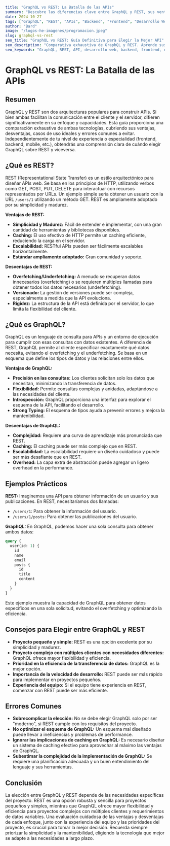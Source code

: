 ```yaml
title: "GraphQL vs REST: La Batalla de las APIs"
summary: "Descubre las diferencias clave entre GraphQL y REST, sus ventajas y desventajas, y cuándo usar cada uno.  Esta guía completa te ayudará a elegir la arquitectura de API ideal para tu próximo proyecto."
date: 2024-10-27
tags: ["GraphQL", "REST", "APIs", "Backend", "Frontend", "Desarrollo Web", "Arquitectura de Software", "Programación", "Comparativa", "Tecnologías Web", "Desarrollo de APIs", "RESTful APIs", "DevOps", "Microservicios"]
author: "Bard"
image: "/logos-he-imagenes/programacion.jpeg"
slug: graphql-vs-rest
seo_title: "GraphQL vs REST: Guía Definitiva para Elegir la Mejor API"
seo_description: "Comparativa exhaustiva de GraphQL y REST. Aprende sus fortalezas y debilidades para tomar la mejor decisión en tu próximo proyecto de desarrollo."
seo_keywords: "GraphQL, REST, API, desarrollo web, backend, frontend, comparativa, arquitectura de software, microservicios, restful, graphql vs rest, api rest, api graphql"
```

# GraphQL vs REST: La Batalla de las APIs

## Resumen

GraphQL y REST son dos arquitecturas populares para construir APIs.  Si bien ambas facilitan la comunicación entre el cliente y el servidor, difieren significativamente en su enfoque y capacidades. Esta guía proporciona una comparación exhaustiva de ambas tecnologías, cubriendo sus ventajas, desventajas, casos de uso ideales y errores comunes a evitar.  Independientemente de tu nivel de experiencia o especialidad (frontend, backend, mobile, etc.), obtendrás una comprensión clara de cuándo elegir GraphQL sobre REST y viceversa.

## ¿Qué es REST?

REST (Representational State Transfer) es un estilo arquitectónico para diseñar APIs web. Se basa en los principios de HTTP, utilizando verbos como GET, POST, PUT, DELETE para interactuar con recursos representados por URLs.  Un ejemplo simple sería obtener un usuario con la URL `/users/1` utilizando un método GET.  REST es ampliamente adoptado por su simplicidad y madurez.

**Ventajas de REST:**

* **Simplicidad y Madurez:**  Fácil de entender e implementar, con una gran cantidad de herramientas y bibliotecas disponibles.
* **Caching:**  El uso efectivo de HTTP permite un caching eficiente, reduciendo la carga en el servidor.
* **Escalabilidad:**  RESTful APIs pueden ser fácilmente escalables horizontalmente.
* **Estándar ampliamente adoptado:**  Gran comunidad y soporte.

**Desventajas de REST:**

* **Overfetching/Underfetching:**  A menudo se recuperan datos innecesarios (overfetching) o se requieren múltiples llamadas para obtener todos los datos necesarios (underfetching).
* **Versionado:**  La gestión de versiones puede ser compleja, especialmente a medida que la API evoluciona.
* **Rigidez:**  La estructura de la API está definida por el servidor, lo que limita la flexibilidad del cliente.


## ¿Qué es GraphQL?

GraphQL es un lenguaje de consulta para APIs y un entorno de ejecución para cumplir con esas consultas con datos existentes.  A diferencia de REST, GraphQL permite al cliente especificar exactamente qué datos necesita, evitando el overfetching y el underfetching.  Se basa en un esquema que define los tipos de datos y las relaciones entre ellos.

**Ventajas de GraphQL:**

* **Precisión en las consultas:**  Los clientes solicitan solo los datos que necesitan, minimizando la transferencia de datos.
* **Flexibilidad:**  Permite consultas complejas y anidadas, adaptándose a las necesidades del cliente.
* **Introspección:**  GraphQL proporciona una interfaz para explorar el esquema de la API, facilitando el desarrollo.
* **Strong Typing:**  El esquema de tipos ayuda a prevenir errores y mejora la mantenibilidad.


**Desventajas de GraphQL:**

* **Complejidad:**  Requiere una curva de aprendizaje más pronunciada que REST.
* **Caching:**  El caching puede ser más complejo que en REST.
* **Escalabilidad:**  La escalabilidad requiere un diseño cuidadoso y puede ser más desafiante que en REST.
* **Overhead:**  La capa extra de abstracción puede agregar un ligero overhead en la performance.


## Ejemplos Prácticos

**REST:**  Imaginemos una API para obtener información de un usuario y sus publicaciones.  En REST, necesitaríamos dos llamadas:

* `/users/1`:  Para obtener la información del usuario.
* `/users/1/posts`: Para obtener las publicaciones del usuario.

**GraphQL:**  En GraphQL, podemos hacer una sola consulta para obtener ambos datos:

```graphql
query {
  user(id: 1) {
    id
    name
    email
    posts {
      id
      title
      content
    }
  }
}
```

Este ejemplo muestra la capacidad de GraphQL para obtener datos específicos en una sola solicitud, evitando el overfetching y optimizando la eficiencia.


## Consejos para Elegir entre GraphQL y REST

* **Proyecto pequeño y simple:** REST es una opción excelente por su simplicidad y madurez.
* **Proyecto complejo con múltiples clientes con necesidades diferentes:** GraphQL ofrece mayor flexibilidad y eficiencia.
* **Prioridad en la eficiencia de la transferencia de datos:** GraphQL es la mejor opción.
* **Importancia de la velocidad de desarrollo:** REST puede ser más rápido para implementar en proyectos pequeños.
* **Experiencia del equipo:** Si el equipo tiene experiencia en REST, comenzar con REST puede ser más eficiente.

## Errores Comunes

* **Sobrecomplicar la elección:** No se debe elegir GraphQL solo por ser "moderno", si REST cumple con los requisitos del proyecto.
* **No optimizar el esquema de GraphQL:** Un esquema mal diseñado puede llevar a ineficiencias y problemas de performance.
* **Ignorar las implicaciones de caching en GraphQL:** Es necesario diseñar un sistema de caching efectivo para aprovechar al máximo las ventajas de GraphQL.
* **Subestimar la complejidad de la implementación de GraphQL:** Se requiere una planificación adecuada y un buen entendimiento del lenguaje y sus herramientas.


## Conclusión

La elección entre GraphQL y REST depende de las necesidades específicas del proyecto. REST es una opción robusta y sencilla para proyectos pequeños y simples, mientras que GraphQL ofrece mayor flexibilidad y eficiencia para proyectos complejos con múltiples clientes y requerimientos de datos variables. Una evaluación cuidadosa de las ventajas y desventajas de cada enfoque, junto con la experiencia del equipo y las prioridades del proyecto, es crucial para tomar la mejor decisión.  Recuerda siempre priorizar la simplicidad y la mantenibilidad, eligiendo la tecnología que mejor se adapte a las necesidades a largo plazo.
